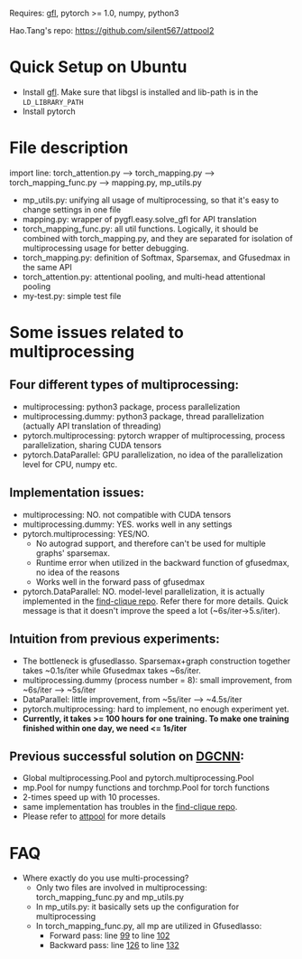 Requires: [gfl](https://gitlab.com/hao.tang/gfl), pytorch >= 1.0, numpy, python3

Hao.Tang's repo: https://github.com/silent567/attpool2

# Quick Setup on Ubuntu
- Install [gfl](https://gitlab.com/hao.tang/gfl). Make sure that libgsl is installed and lib-path is in the `LD_LIBRARY_PATH`
- Install pytorch

# File description 
import line: torch_attention.py --> torch_mapping.py --> torch_mapping_func.py --> mapping.py, mp_utils.py
- mp_utils.py: unifying all usage of multiprocessing, so that it's easy to change settings in one file
- mapping.py: wrapper of pygfl.easy.solve_gfl for API translation
- torch_mapping_func.py: all util functions. Logically, it should be combined with torch_mapping.py, and they are separated for isolation of multiprocessing usage for better debugging.
- torch_mapping.py: definition of Softmax, Sparsemax, and Gfusedmax in the same API
- torch_attention.py: attentional pooling, and multi-head attentional pooling
- my-test.py: simple test file

# Some issues related to multiprocessing
## Four different types of multiprocessing: 
- multiprocessing: python3 package, process parallelization
- multiprocessing.dummy: python3 package, thread parallelization (actually API translation of threading)
- pytorch.multiprocessing: pytorch wrapper of multiprocessing, process parallelization, sharing CUDA tensors
- pytorch.DataParallel: GPU parallelization, no idea of the parallelization level for CPU, numpy etc.

## Implementation issues:
- multiprocessing: NO. not compatible with CUDA tensors
- multiprocessing.dummy: YES. works well in any settings
- pytorch.multiprocessing: YES/NO. 
  - No autograd support, and therefore can't be used for multiple graphs' sparsemax.
  - Runtime error when utilized in the backward function of gfusedmax, no idea of the reasons
  - Works well in the forward pass of gfusedmax
- pytorch.DataParallel: NO. model-level parallelization, it is actually implemented in the [find-clique repo](https://github.com/silent567/find_clique). Refer there for more details. Quick message is that it doesn't improve the speed a lot (~6s/iter->5.s/iter).

## Intuition from previous experiments:
- The bottleneck is gfusedlasso. Sparsemax+graph construction together takes ~0.1s/iter while Gfusedmax takes ~6s/iter.
- multiprocessing.dummy (process number = 8): small improvement, from ~6s/iter --> ~5s/iter
- DataParallel: little improvement, from ~5s/iter --> ~4.5s/iter
- pytorch.multiprocessing: hard to implement, no enough experiment yet.
- **Currently, it takes >= 100 hours for one training. To make one training finished within one day, we need <= 1s/iter**

## Previous successful solution on [DGCNN](https://github.com/silent567/pytorch_DGCNN):
- Global multiprocessing.Pool and pytorch.multiprocessing.Pool
- mp.Pool for numpy functions and torchmp.Pool for torch functions
- 2-times speed up with 10 processes.
- same implementation has troubles in the [find-clique repo](https://github.com/silent567/find_clique).
- Please refer to [attpool](https://github.com/silent567/attpool) for more details

# FAQ
- Where exactly do you use multi-processing?
  - Only two files are involved in multiprocessing: torch_mapping_func.py and mp_utils.py
  - In mp_utils.py: it basically sets up the configuration for multiprocessing
  - In torch_mapping_func.py, all mp are utilized in Gfusedlasso:
    - Forward pass: line [99](https://github.com/silent567/attpool2/blob/8800e6ee168c010e2986ef1e47d16af3e3ebe9ab/torch_mapping_func.py#L99) to line [102](https://github.com/silent567/attpool2/blob/8800e6ee168c010e2986ef1e47d16af3e3ebe9ab/torch_mapping_func.py#L102)
    - Backward pass: line [126](https://github.com/silent567/attpool2/blob/8800e6ee168c010e2986ef1e47d16af3e3ebe9ab/torch_mapping_func.py#L126) to line [132](https://github.com/silent567/attpool2/blob/8800e6ee168c010e2986ef1e47d16af3e3ebe9ab/torch_mapping_func.py#L132)
